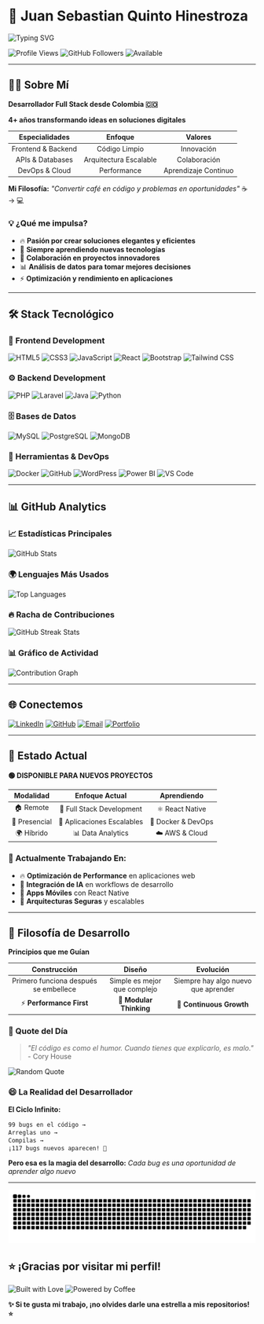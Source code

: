 # 🚀 Juan Sebastian Quinto Hinestroza

![Typing SVG](https://readme-typing-svg.herokuapp.com?font=Fira+Code&size=30&duration=3000&pause=1000&color=00D4FF&center=true&vCenter=true&width=600&lines=Desarrollador+Full+Stack;Creando+soluciones+innovadoras;Transformando+ideas+en+realidad;Apasionado+por+la+tecnología)

![Profile Views](https://komarev.com/ghpvc/?username=0xjuans&label=Visitas+al+perfil&color=0e75b6&style=flat)
![GitHub Followers](https://img.shields.io/github/followers/0xjuans?label=Seguidores&style=social)
![Available](https://img.shields.io/badge/Disponible-Para%20proyectos-brightgreen)

---

## 👨‍💻 Sobre Mí

**Desarrollador Full Stack desde Colombia 🇨🇴**

**4+ años transformando ideas en soluciones digitales**

| Especialidades | Enfoque | Valores |
|:---:|:---:|:---:|
| Frontend & Backend | Código Limpio | Innovación |
| APIs & Databases | Arquitectura Escalable | Colaboración |
| DevOps & Cloud | Performance | Aprendizaje Continuo |

**Mi Filosofía:** *"Convertir café en código y problemas en oportunidades"* ☕️ → 💻

### 💡 ¿Qué me impulsa?

- 🔥 **Pasión por crear soluciones elegantes y eficientes**
- 🌱 **Siempre aprendiendo nuevas tecnologías**
- 🤝 **Colaboración en proyectos innovadores**
- 📊 **Análisis de datos para tomar mejores decisiones**
- ⚡ **Optimización y rendimiento en aplicaciones**

---

## 🛠️ Stack Tecnológico

### 🎨 Frontend Development

![HTML5](https://img.shields.io/badge/HTML5-E34F26?style=for-the-badge&logo=html5&logoColor=white)
![CSS3](https://img.shields.io/badge/CSS3-1572B6?style=for-the-badge&logo=css3&logoColor=white)
![JavaScript](https://img.shields.io/badge/JavaScript-F7DF1E?style=for-the-badge&logo=javascript&logoColor=black)
![React](https://img.shields.io/badge/React-20232A?style=for-the-badge&logo=react&logoColor=61DAFB)
![Bootstrap](https://img.shields.io/badge/Bootstrap-563D7C?style=for-the-badge&logo=bootstrap&logoColor=white)
![Tailwind CSS](https://img.shields.io/badge/Tailwind_CSS-38B2AC?style=for-the-badge&logo=tailwind-css&logoColor=white)

### ⚙️ Backend Development

![PHP](https://img.shields.io/badge/PHP-777BB4?style=for-the-badge&logo=php&logoColor=white)
![Laravel](https://img.shields.io/badge/Laravel-FF2D20?style=for-the-badge&logo=laravel&logoColor=white)
![Java](https://img.shields.io/badge/Java-ED8B00?style=for-the-badge&logo=openjdk&logoColor=white)
![Python](https://img.shields.io/badge/Python-3776AB?style=for-the-badge&logo=python&logoColor=white)

### 🗄️ Bases de Datos

![MySQL](https://img.shields.io/badge/MySQL-00000F?style=for-the-badge&logo=mysql&logoColor=white)
![PostgreSQL](https://img.shields.io/badge/PostgreSQL-316192?style=for-the-badge&logo=postgresql&logoColor=white)
![MongoDB](https://img.shields.io/badge/MongoDB-4EA94B?style=for-the-badge&logo=mongodb&logoColor=white)

### 🔧 Herramientas & DevOps

![Docker](https://img.shields.io/badge/Docker-2496ED?style=for-the-badge&logo=docker&logoColor=white)
![GitHub](https://img.shields.io/badge/GitHub-100000?style=for-the-badge&logo=github&logoColor=white)
![WordPress](https://img.shields.io/badge/WordPress-21759B?style=for-the-badge&logo=wordpress&logoColor=white)
![Power BI](https://img.shields.io/badge/Power_BI-F2C811?style=for-the-badge&logo=powerbi&logoColor=black)
![VS Code](https://img.shields.io/badge/Visual_Studio_Code-0078D4?style=for-the-badge&logo=visual%20studio%20code&logoColor=white)

---

## 📊 GitHub Analytics

### 📈 Estadísticas Principales

![GitHub Stats](https://github-readme-stats.vercel.app/api?username=0xjuans&show_icons=true&theme=tokyonight&include_all_commits=true&count_private=true)

### 🌍 Lenguajes Más Usados

![Top Languages](https://github-readme-stats.vercel.app/api/top-langs/?username=0xjuans&layout=compact&langs_count=8&theme=tokyonight)

### 🔥 Racha de Contribuciones

![GitHub Streak Stats](https://streak-stats.demolab.com/?user=0xjuans&theme=tokyonight)

### 📊 Gráfico de Actividad

![Contribution Graph](https://github-readme-activity-graph.vercel.app/graph?username=0xjuans&theme=tokyo-night&bg_color=1a1b27&color=70a5fd&line=bf91f3&point=38bdae&area=true&hide_border=true)

---

## 🌐 Conectemos

[![LinkedIn](https://img.shields.io/badge/LinkedIn-0077B5?style=for-the-badge&logo=linkedin&logoColor=white)](https://linkedin.com/in/tu-perfil)
[![GitHub](https://img.shields.io/badge/GitHub-100000?style=for-the-badge&logo=github&logoColor=white)](https://github.com/0xjuans)
[![Email](https://img.shields.io/badge/Email-D14836?style=for-the-badge&logo=gmail&logoColor=white)](mailto:tu-email@gmail.com)
[![Portfolio](https://img.shields.io/badge/Portfolio-FF5722?style=for-the-badge&logo=google-chrome&logoColor=white)](https://tu-portfolio.com)

---

## 🚀 Estado Actual

**🟢 DISPONIBLE PARA NUEVOS PROYECTOS**

| Modalidad | Enfoque Actual | Aprendiendo |
|:---:|:---:|:---:|
| 🏠 Remote | 🔄 Full Stack Development | ⚛️ React Native |
| 🏢 Presencial | 🚀 Aplicaciones Escalables | 🐳 Docker & DevOps |
| 🌍 Híbrido | 📊 Data Analytics | ☁️ AWS & Cloud |

### 🎨 Actualmente Trabajando En:

- 🔥 **Optimización de Performance** en aplicaciones web
- 🤖 **Integración de IA** en workflows de desarrollo  
- 📱 **Apps Móviles** con React Native
- 🔐 **Arquitecturas Seguras** y escalables

---

## 💭 Filosofía de Desarrollo

**Principios que me Guían**

| Construcción | Diseño | Evolución |
|:---:|:---:|:---:|
| Primero funciona después se embellece | Simple es mejor que complejo | Siempre hay algo nuevo que aprender |
| ⚡ **Performance First** | 🧩 **Modular Thinking** | 🔄 **Continuous Growth** |

### 🌟 Quote del Día

> *"El código es como el humor. Cuando tienes que explicarlo, es malo."* - Cory House

![Random Quote](https://quotes-github-readme.vercel.app/api?type=horizontal&theme=tokyonight)

### 😄 La Realidad del Desarrollador

**El Ciclo Infinito:**
```
99 bugs en el código → 
Arreglas uno → 
Compilas → 
¡117 bugs nuevos aparecen! 🐛
```

**Pero esa es la magia del desarrollo:** *Cada bug es una oportunidad de aprender algo nuevo*

---

![Snake Animation](https://raw.githubusercontent.com/platane/snk/output/github-contribution-grid-snake-dark.svg)

## ⭐ ¡Gracias por visitar mi perfil!

![Built with Love](https://forthebadge.com/images/badges/built-with-love.svg)
![Powered by Coffee](https://forthebadge.com/images/badges/powered-by-coffee.svg)

**✨ Si te gusta mi trabajo, ¡no olvides darle una estrella a mis repositorios! ⭐**